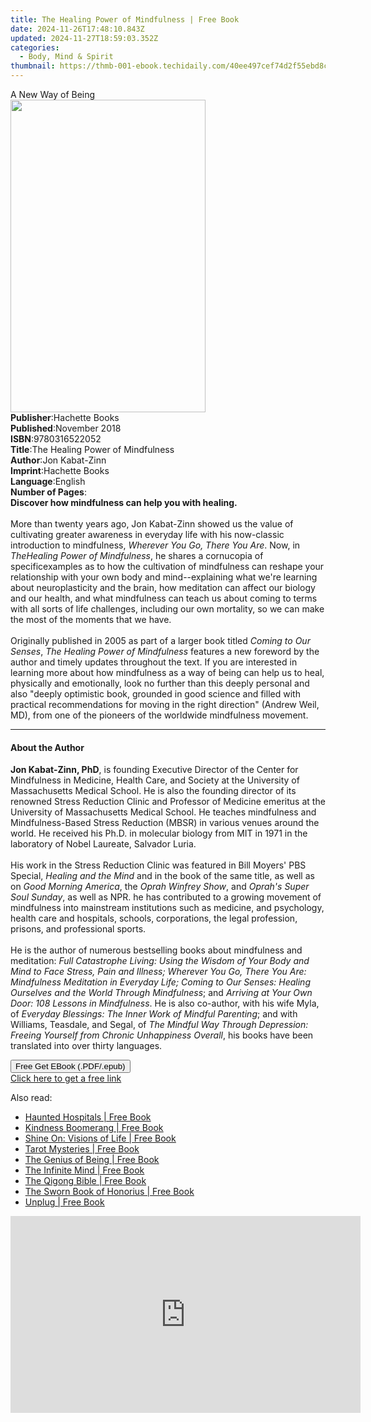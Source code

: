```yaml
---
title: The Healing Power of Mindfulness | Free Book
date: 2024-11-26T17:48:10.843Z
updated: 2024-11-27T18:59:03.352Z
categories:
  - Body, Mind & Spirit
thumbnail: https://thmb-001-ebook.techidaily.com/40ee497cef74d2f55ebd8ce604d3b9c8012d0a9ecdb8ad0417cc3747dc7aeef8.jpg
---
```

<main id="book-container">
  <div class="flex flex-col">
    <div class="book-brief flex-1 py-6 px-4 sm:p-6 md:py-10 md:px-8">
      <!-- brief-->
      <div class="book-brief-main">A New Way of Being</div>
    </div>
    <div
      class="book-meta-info flex-1 grid gap-4 col-start-1 col-end-3 row-start-1 sm:mb-6 sm:grid-cols-4 lg:gap-6 lg:col-start-2 lg:row-end-6 lg:row-span-6 lg:mb-0"
    >
      <div
        class="book-meta-info-left place-content-center mt-4 p-4 text-sm leading-6 col-start-2 col-span-2 dark:text-slate-400"
      >
        <img
          class="w-full h-500 object-cover rounded-lg sm:h-255 sm:col-span-2 lg:col-span-full"
          src="https://img-001-ebook.techidaily.com/83f9255c4fdcaa5ed357909163224c1ae532b3ad26d195517cd744c9606363da.jpg"
          alt=""
          width="312"
          height="500"
        />
      </div>
      <div
        class="book-meta-info-right mt-2 col-start-1 row-start-2 col-span-3 self-center"
      >
        <!-- meta data  -->
        <div class="flex flex-col px-4 md:px-8">
          <div class="flex-1">
            <strong>Publisher</strong>:<span class="px-2">Hachette Books</span>
          </div>
          <div class="flex-1">
            <strong>Published</strong>:<span class="px-2">November 2018</span>
          </div>
          <div class="flex-1">
            <strong>ISBN</strong>:<span class="px-2">9780316522052</span>
          </div>
          <div class="flex-1">
            <strong>Title</strong>:<span class="px-2"
              >The Healing Power of Mindfulness</span
            >
          </div>
          <div class="flex-1">
            <strong>Author</strong>:<span class="px-2">Jon Kabat-Zinn</span>
          </div>
          <div class="flex-1">
            <strong>Imprint</strong>:<span class="px-2">Hachette Books</span>
          </div>
          <div class="flex-1">
            <strong>Language</strong>:<span class="px-2">English</span>
          </div>
          <div class="flex-1">
            <strong>Number of Pages</strong>:<span class="px-2"></span>
          </div>
        </div>
      </div>
    </div>
    <div class="book-description flex-1 py-6 px-4 sm:p-6 md:py-10 md:px-8">
      <div class="book-description-main">
        <div accordion-content="" id="description">
          <b>Discover how mindfulness can help you with healing.</b><br /><br />
          More than twenty years ago, Jon Kabat-Zinn showed us the value of
          cultivating greater awareness in everyday life with his now-classic
          introduction to mindfulness, <i>Wherever You Go, There You Are</i>.
          Now, in <i>TheHealing Power of Mindfulness</i>, he shares a cornucopia
          of specificexamples as to how the cultivation of mindfulness can
          reshape your relationship with your own body and mind--explaining what
          we're learning about neuroplasticity and the brain, how meditation can
          affect our biology and our health, and what mindfulness can teach us
          about coming to terms with all sorts of life challenges, including our
          own mortality, so we can make the most of the moments that we have.
          <br /><br />
          Originally published in 2005 as part of a larger book titled
          <i>Coming to Our Senses</i>,
          <i>The Healing Power of Mindfulness </i> features a new foreword by
          the author and timely updates throughout the text. If you are
          interested in learning more about how mindfulness as a way of being
          can help us to heal, physically and emotionally, look no further than
          this deeply personal and also "deeply optimistic book, grounded in
          good science and filled with practical recommendations for moving in
          the right direction" (Andrew Weil, MD), from one of the pioneers of
          the worldwide mindfulness movement.
        </div>
        <div class="accordion-fader"></div>
      </div>
    </div>
    <div class="book-excerpts flex-1 py-6 px-4 sm:p-6 md:py-10 md:px-8">
      <!-- excerpts-->
      <div class="book-excerpts-main">
        <hr />
        <h4 class="placeholder placeholder-heading">
          <span>About the Author</span>
        </h4>
        <p>
          <b>Jon Kabat-Zinn, PhD</b>, is founding Executive Director of the
          Center for Mindfulness in Medicine, Health Care, and Society at the
          University of Massachusetts Medical School. He is also the founding
          director of its renowned Stress Reduction Clinic and Professor of
          Medicine emeritus at the University of Massachusetts Medical School.
          He teaches mindfulness and Mindfulness-Based Stress Reduction (MBSR)
          in various venues around the world. He received his Ph.D. in molecular
          biology from MIT in 1971 in the laboratory of Nobel Laureate, Salvador
          Luria. <br /><br />
          His work in the Stress Reduction Clinic was featured in Bill Moyers'
          PBS Special, <i>Healing and the Mind</i> and in the book of the same
          title, as well as on <i>Good Morning America</i>, the
          <i>Oprah Winfrey Show</i>, and <i>Oprah's Super Soul Sunday</i>, as
          well as NPR. he has contributed to a growing movement of mindfulness
          into mainstream institutions such as medicine, and psychology, health
          care and hospitals, schools, corporations, the legal profession,
          prisons, and professional sports. <br /><br />
          He is the author of numerous bestselling books about mindfulness and
          meditation:
          <i
            >Full Catastrophe Living: Using the Wisdom of Your Body and Mind to
            Face Stress, Pain and Illness; Wherever You Go, There You Are:
            Mindfulness Meditation in Everyday Life; Coming to Our Senses:
            Healing Ourselves and the World Through Mindfulness</i
          >; and <i>Arriving at Your Own Door: 108 Lessons in Mindfulness</i>.
          He is also co-author, with his wife Myla, of
          <i>Everyday Blessings: The Inner Work of Mindful Parenting</i>; and
          with Williams, Teasdale, and Segal, of
          <i
            >The Mindful Way Through Depression: Freeing Yourself from Chronic
            Unhappiness Overall</i
          >, his books have been translated into over thirty languages.
        </p>
      </div>
    </div>
    <div
      class="book-about-author flex-1 py-6 px-4 sm:p-6 md:py-10 md:px-8"
    ></div>
    <div class="book-free-get flex-1 py-6 px-4 sm:p-6 md:py-10 md:px-8">
      <button
        id="btn-free-get"
        class="bg-blue-500 hover:bg-blue-700 text-white font-bold py-2 px-4 rounded"
      >
        Free Get EBook (.PDF/.epub)
      </button>
      <div id="countdown-display" class="px-2 text-lg mt-2"></div>
      <a
        id="free-link"
        class="hidden bg-blue-500 hover:bg-blue-700 text-white font-bold py-2 px-4 rounded"
        href="https://www.ebooks.com/en-us/book/95866141/the-healing-power-of-mindfulness/jon-kabat-zinn/"
        target="_blank"
        >Click here to get a free link</a
      >
    </div>
    <script>
      let countdownTime = 0;
      let countdownInterval = null;
      document
        .getElementById('btn-free-get')
        .addEventListener('click', startCountdown);
      function startCountdown() {
        countdownTime = new Date().getTime() + 60000 * 3;
        countdownInterval = setInterval(updateCountdown, 1000);
        document.getElementById('btn-free-get').disabled = true;
        document
          .getElementById('btn-free-get')
          .classList.add('bg-gray-500', 'cursor-not-allowed');
      }
      function updateCountdown() {
        let currentTime = new Date().getTime();
        let timeLeft = countdownTime - currentTime;
        let secondsLeft = Math.floor(timeLeft / 1000);
        document.getElementById('countdown-display').innerHTML =
          `Remaining time: ${secondsLeft} seconds.`;
        if (secondsLeft <= 0) {
          clearInterval(countdownInterval);
          document.getElementById('btn-free-get').classList.add('hidden');
          document.getElementById('free-link').classList.remove('hidden');
          document.getElementById('countdown-display').innerHTML = '';
        }
      }
    </script>
  </div>
</main>

<ins class="adsbygoogle"
      style="display:block"
      data-ad-client="ca-pub-7571918770474297"
      data-ad-slot="8358498916"
      data-ad-format="auto"
      data-full-width-responsive="true"></ins>
    

<span class="atpl-alsoreadstyle">Also read:</span>
<div><ul>
<li><a href="https://novels-ebooks.techidaily.com/2610306-9781459737884-haunted-hospitals/"><u>Haunted Hospitals | Free Book</u></a></li>
<li><a href="https://novels-ebooks.techidaily.com/2610148-9781250066947-kindness-boomerang/"><u>Kindness Boomerang | Free Book</u></a></li>
<li><a href="https://novels-ebooks.techidaily.com/2610445-9780007394180-shine-on-visions-of-life/"><u>Shine On: Visions of Life | Free Book</u></a></li>
<li><a href="https://novels-ebooks.techidaily.com/2612860-9781612833620-tarot-mysteries/"><u>Tarot Mysteries | Free Book</u></a></li>
<li><a href="https://novels-ebooks.techidaily.com/2612260-9781623171131-the-genius-of-being/"><u>The Genius of Being | Free Book</u></a></li>
<li><a href="https://novels-ebooks.techidaily.com/2610658-9780007374328-the-infinite-mind/"><u>The Infinite Mind | Free Book</u></a></li>
<li><a href="https://novels-ebooks.techidaily.com/2609963-9781841814650-the-qigong-bible/"><u>The Qigong Bible | Free Book</u></a></li>
<li><a href="https://novels-ebooks.techidaily.com/2612029-9780892546305-the-sworn-book-of-honorius/"><u>The Sworn Book of Honorius | Free Book</u></a></li>
<li><a href="https://novels-ebooks.techidaily.com/2612237-9781101905371-unplug/"><u>Unplug | Free Book</u></a></li>
</ul></div>

<!-- affiliate ads begin -->
<iframe width="560" height="315" src="https://www.youtube.com/embed/BR4gsW-J7as?si=9a56UDKZKhREZnwz&autoplay=1" title="YouTube video player" frameborder="0" allow="accelerometer; autoplay; clipboard-write; encrypted-media; gyroscope; picture-in-picture; web-share" referrerpolicy="strict-origin-when-cross-origin" allowfullscreen></iframe>
<!-- affiliate ads end -->

